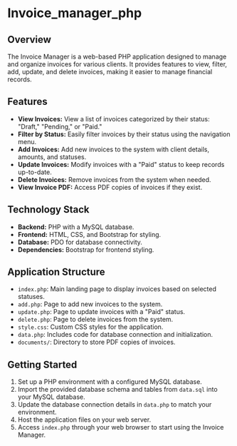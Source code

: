 # Invoice_manager_php

## Overview

The Invoice Manager is a web-based PHP application designed to manage and organize invoices for various clients. It provides features to view, filter, add, update, and delete invoices, making it easier to manage financial records.

## Features

- **View Invoices:** View a list of invoices categorized by their status: "Draft," "Pending," or "Paid."
- **Filter by Status:** Easily filter invoices by their status using the navigation menu.
- **Add Invoices:** Add new invoices to the system with client details, amounts, and statuses.
- **Update Invoices:** Modify invoices with a "Paid" status to keep records up-to-date.
- **Delete Invoices:** Remove invoices from the system when needed.
- **View Invoice PDF:** Access PDF copies of invoices if they exist.

## Technology Stack

- **Backend:** PHP with a MySQL database.
- **Frontend:** HTML, CSS, and Bootstrap for styling.
- **Database:** PDO for database connectivity.
- **Dependencies:** Bootstrap for frontend styling.

## Application Structure

- `index.php`: Main landing page to display invoices based on selected statuses.
- `add.php`: Page to add new invoices to the system.
- `update.php`: Page to update invoices with a "Paid" status.
- `delete.php`: Page to delete invoices from the system.
- `style.css`: Custom CSS styles for the application.
- `data.php`: Includes code for database connection and initialization.
- `documents/`: Directory to store PDF copies of invoices.

## Getting Started

1. Set up a PHP environment with a configured MySQL database.
2. Import the provided database schema and tables from `data.sql` into your MySQL database.
3. Update the database connection details in `data.php` to match your environment.
4. Host the application files on your web server.
5. Access `index.php` through your web browser to start using the Invoice Manager.
